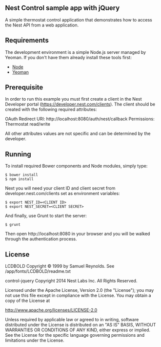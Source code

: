 ## Nest Control sample app with jQuery

A simple thermostat control application that demonstrates how to access the Nest API from a web
application.

## Requirements
The development environment is a simple Node.js server managed by Yeoman. If you don't have them already
install these tools first:

* [Node](http://nodejs.org/download/)
* [Yeoman](http://yeoman.io/gettingstarted.html)

## Prerequisite
In order to run this example you must first create a client in the Nest Developer portal (https://developer.nest.com/clients).  The client should be created with the following required attributes:

OAuth Redirect URI:  http://localhost:8080/auth/nest/callback
Permissions:  Thermostat read/write

All other attributes values are not specific and can be determined by the developer.

## Running
To install required Bower components and Node modules, simply type:

    $ bower install
    $ npm install

Next you will need your client ID and client secret from developer.nest.com/clients set as environment variables:

    $ export NEST_ID=<CLIENT ID>
    $ export NEST_SECRET=<CLIENT SECRET>

And finally, use Grunt to start the server:

    $ grunt

Then open http://localhost:8080 in your browser and you will be walked through the authentication process.

## License

LCDBOLD
Copyright © 1999 by Samuel Reynolds. See /app/fonts/LCDBOLD/readme.txt

control-jquery
Copyright 2014 Nest Labs Inc. All Rights Reserved.

Licensed under the Apache License, Version 2.0 (the "License");
you may not use this file except in compliance with the License.
You may obtain a copy of the License at

http://www.apache.org/licenses/LICENSE-2.0

Unless required by applicable law or agreed to in writing, software
distributed under the License is distributed on an "AS IS" BASIS,
WITHOUT WARRANTIES OR CONDITIONS OF ANY KIND, either express or implied.
See the License for the specific language governing permissions and
limitations under the License.
